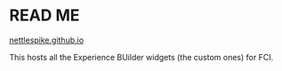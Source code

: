 # READ ME

[nettlespike.github.io ](https://nettlespike.github.io/)

This hosts all the Experience BUilder widgets (the custom ones) for FCI. 

